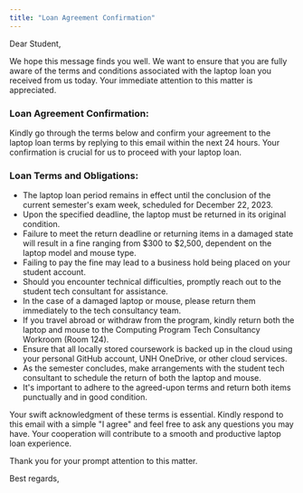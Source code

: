 ```yaml
---
title: "Loan Agreement Confirmation"
---
```


Dear Student,

We hope this message finds you well. We want to ensure that you are fully aware of the terms and conditions associated with the laptop loan you received from us today. Your immediate attention to this matter is appreciated.

### Loan Agreement Confirmation:
Kindly go through the terms below and confirm your agreement to the laptop loan terms by replying to this email within the next 24 hours. Your confirmation is crucial for us to proceed with your laptop loan.

### Loan Terms and Obligations:
- The laptop loan period remains in effect until the conclusion of the current semester's exam week, scheduled for December 22, 2023.
- Upon the specified deadline, the laptop must be returned in its original condition.
- Failure to meet the return deadline or returning items in a damaged state will result in a fine ranging from $300 to $2,500, dependent on the laptop model and mouse type.
- Failing to pay the fine may lead to a business hold being placed on your student account.
- Should you encounter technical difficulties, promptly reach out to the student tech consultant for assistance.
- In the case of a damaged laptop or mouse, please return them immediately to the tech consultancy team.
- If you travel abroad or withdraw from the program, kindly return both the laptop and mouse to the Computing Program Tech Consultancy Workroom (Room 124).
- Ensure that all locally stored coursework is backed up in the cloud using your personal GitHub account, UNH OneDrive, or other cloud services.
- As the semester concludes, make arrangements with the student tech consultant to schedule the return of both the laptop and mouse.
- It's important to adhere to the agreed-upon terms and return both items punctually and in good condition.

Your swift acknowledgment of these terms is essential. Kindly respond to this email with a simple "I agree" and feel free to ask any questions you may have. Your cooperation will contribute to a smooth and productive laptop loan experience.

Thank you for your prompt attention to this matter.

Best regards,

